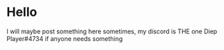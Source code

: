 # Hello
I will maybe post something here sometimes, my discord is THE one Diep Player#4734 if anyone needs something

